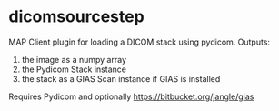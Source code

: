dicomsourcestep
================
MAP Client plugin for loading a DICOM stack using pydicom. 
Outputs: 
1) the image as a numpy array
2) the Pydicom Stack instance
3) the stack as a GIAS Scan instance if GIAS is installed 

Requires Pydicom and optionally https://bitbucket.org/jangle/gias

